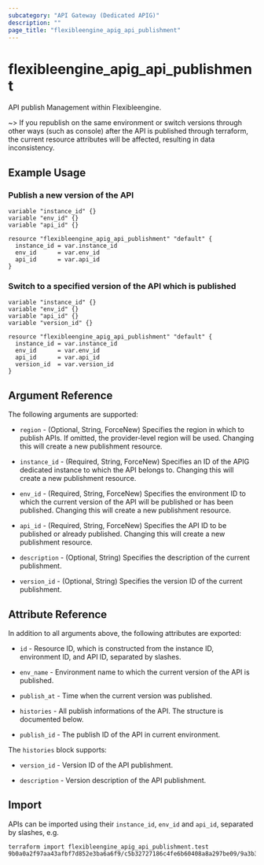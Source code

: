 ```yaml
---
subcategory: "API Gateway (Dedicated APIG)"
description: ""
page_title: "flexibleengine_apig_api_publishment"
---
```


# flexibleengine_apig_api_publishment

API publish Management within Flexibleengine.

~> If you republish on the same environment or switch versions through other ways (such as console) after the API is
published through terraform, the current resource attributes will be affected, resulting in data inconsistency.

## Example Usage

### Publish a new version of the API

```hcl
variable "instance_id" {}
variable "env_id" {}
variable "api_id" {}

resource "flexibleengine_apig_api_publishment" "default" {
  instance_id = var.instance_id
  env_id      = var.env_id
  api_id      = var.api_id
}
```

### Switch to a specified version of the API which is published

```hcl
variable "instance_id" {}
variable "env_id" {}
variable "api_id" {}
variable "version_id" {}

resource "flexibleengine_apig_api_publishment" "default" {
  instance_id = var.instance_id
  env_id      = var.env_id
  api_id      = var.api_id
  version_id  = var.version_id
}
```

## Argument Reference

The following arguments are supported:

* `region` - (Optional, String, ForceNew) Specifies the region in which to publish APIs.
  If omitted, the provider-level region will be used. Changing this will create a new publishment resource.

* `instance_id` - (Required, String, ForceNew) Specifies an ID of the APIG dedicated instance to which the API belongs
  to. Changing this will create a new publishment resource.

* `env_id` - (Required, String, ForceNew) Specifies the environment ID to which the current version of the API will be
  published or has been published. Changing this will create a new publishment resource.

* `api_id` - (Required, String, ForceNew) Specifies the API ID to be published or already published.
  Changing this will create a new publishment resource.

* `description` - (Optional, String) Specifies the description of the current publishment.

* `version_id` - (Optional, String) Specifies the version ID of the current publishment.

## Attribute Reference

In addition to all arguments above, the following attributes are exported:

* `id` - Resource ID, which is constructed from the instance ID, environment ID, and API ID, separated by slashes.

* `env_name` - Environment name to which the current version of the API is published.

* `publish_at` - Time when the current version was published.

* `histories` - All publish informations of the API. The structure is documented below.

* `publish_id` - The publish ID of the API in current environment.

The `histories` block supports:

* `version_id` - Version ID of the API publishment.

* `description` - Version description of the API publishment.

## Import

APIs can be imported using their `instance_id`, `env_id` and `api_id`, separated by slashes, e.g.

```shell
terraform import flexibleengine_apig_api_publishment.test
9b0a0a2f97aa43afbf7d852e3ba6a6f9/c5b32727186c4fe6b60408a8a297be09/9a3b3484c08545f9b9b0dcb2de0f5b8a
```

